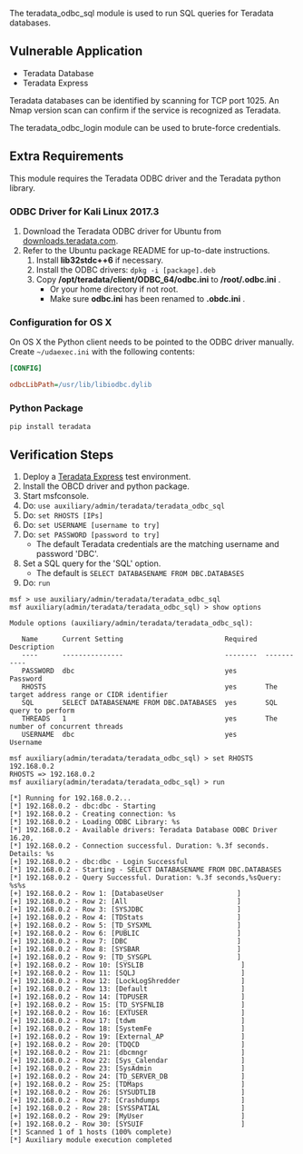 The teradata_odbc_sql module is used to run SQL queries for Teradata databases.

## Vulnerable Application

* Teradata Database
* Teradata Express

Teradata databases can be identified by scanning for TCP port 1025. An Nmap version scan can confirm if the service is recognized as Teradata.

The teradata_odbc_login module can be used to brute-force credentials.

## Extra Requirements

This module requires the Teradata ODBC driver and the Teradata python library.

### ODBC Driver for Kali Linux 2017.3
1. Download the Teradata ODBC driver for Ubuntu from [downloads.teradata.com](https://downloads.teradata.com/download/connectivity/odbc-driver/linux).
2. Refer to the Ubuntu package README for up-to-date instructions.
   1. Install **lib32stdc++6** if necessary.
   2. Install the ODBC drivers: `dpkg -i [package].deb`
   3. Copy **/opt/teradata/client/ODBC_64/odbc.ini** to **/root/.odbc.ini** .
      * Or your home directory if not root.
      * Make sure **odbc.ini** has been renamed to **.obdc.ini** .

### Configuration for OS X

On OS X the Python client needs to be pointed to the ODBC driver manually. Create `~/udaexec.ini` with the following contents:
```ini
[CONFIG]

odbcLibPath=/usr/lib/libiodbc.dylib
```

### Python Package
```
pip install teradata
```
## Verification Steps
1. Deploy a [Teradata Express](https://www.teradata.com/products-and-services/teradata-express) test environment.
2. Install the OBCD driver and python package.
3. Start msfconsole.
4. Do: `use auxiliary/admin/teradata/teradata_odbc_sql`
5. Do: `set RHOSTS [IPs]`
6. Do: `set USERNAME [username to try]`
7. Do: `set PASSWORD [password to try]`
   * The default Teradata credentials are the matching username and password 'DBC'.
8. Set a SQL query for the 'SQL' option.
   * The default is `SELECT DATABASENAME FROM DBC.DATABASES`
9. Do: `run`

```
msf > use auxiliary/admin/teradata/teradata_odbc_sql 
msf auxiliary(admin/teradata/teradata_odbc_sql) > show options

Module options (auxiliary/admin/teradata/teradata_odbc_sql):

   Name      Current Setting                         Required  Description
   ----      ---------------                         --------  -----------
   PASSWORD  dbc                                     yes       Password
   RHOSTS                                            yes       The target address range or CIDR identifier
   SQL       SELECT DATABASENAME FROM DBC.DATABASES  yes       SQL query to perform
   THREADS   1                                       yes       The number of concurrent threads
   USERNAME  dbc                                     yes       Username

msf auxiliary(admin/teradata/teradata_odbc_sql) > set RHOSTS 192.168.0.2
RHOSTS => 192.168.0.2
msf auxiliary(admin/teradata/teradata_odbc_sql) > run

[*] Running for 192.168.0.2...
[*] 192.168.0.2 - dbc:dbc - Starting
[*] 192.168.0.2 - Creating connection: %s
[*] 192.168.0.2 - Loading ODBC Library: %s
[*] 192.168.0.2 - Available drivers: Teradata Database ODBC Driver 16.20, 
[*] 192.168.0.2 - Connection successful. Duration: %.3f seconds. Details: %s
[+] 192.168.0.2 - dbc:dbc - Login Successful
[*] 192.168.0.2 - Starting - SELECT DATABASENAME FROM DBC.DATABASES
[*] 192.168.0.2 - Query Successful. Duration: %.3f seconds,%sQuery: %s%s
[+] 192.168.0.2 - Row 1: [DatabaseUser                  ]
[+] 192.168.0.2 - Row 2: [All                           ]
[+] 192.168.0.2 - Row 3: [SYSJDBC                       ]
[+] 192.168.0.2 - Row 4: [TDStats                       ]
[+] 192.168.0.2 - Row 5: [TD_SYSXML                     ]
[+] 192.168.0.2 - Row 6: [PUBLIC                        ]
[+] 192.168.0.2 - Row 7: [DBC                           ]
[+] 192.168.0.2 - Row 8: [SYSBAR                        ]
[+] 192.168.0.2 - Row 9: [TD_SYSGPL                     ]
[+] 192.168.0.2 - Row 10: [SYSLIB                        ]
[+] 192.168.0.2 - Row 11: [SQLJ                          ]
[+] 192.168.0.2 - Row 12: [LockLogShredder               ]
[+] 192.168.0.2 - Row 13: [Default                       ]
[+] 192.168.0.2 - Row 14: [TDPUSER                       ]
[+] 192.168.0.2 - Row 15: [TD_SYSFNLIB                   ]
[+] 192.168.0.2 - Row 16: [EXTUSER                       ]
[+] 192.168.0.2 - Row 17: [tdwm                          ]
[+] 192.168.0.2 - Row 18: [SystemFe                      ]
[+] 192.168.0.2 - Row 19: [External_AP                   ]
[+] 192.168.0.2 - Row 20: [TDQCD                         ]
[+] 192.168.0.2 - Row 21: [dbcmngr                       ]
[+] 192.168.0.2 - Row 22: [Sys_Calendar                  ]
[+] 192.168.0.2 - Row 23: [SysAdmin                      ]
[+] 192.168.0.2 - Row 24: [TD_SERVER_DB                  ]
[+] 192.168.0.2 - Row 25: [TDMaps                        ]
[+] 192.168.0.2 - Row 26: [SYSUDTLIB                     ]
[+] 192.168.0.2 - Row 27: [Crashdumps                    ]
[+] 192.168.0.2 - Row 28: [SYSSPATIAL                    ]
[+] 192.168.0.2 - Row 29: [MyUser                        ]
[+] 192.168.0.2 - Row 30: [SYSUIF                        ]
[*] Scanned 1 of 1 hosts (100% complete)
[*] Auxiliary module execution completed
```
